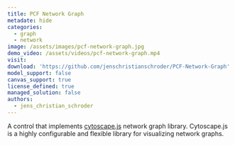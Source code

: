 ```yaml
---
title: PCF Network Graph
metadate: hide
categories:
  - graph
  - network
image: /assets/images/pcf-network-graph.jpg
demo_video: /assets/videos/pcf-network-graph.mp4
visit: 
download: 'https://github.com/jenschristianschroder/PCF-Network-Graph'
model_support: false
canvas_support: true
license_defined: true
managed_solution: false
authors:
  - jens_christian_schroder
---
```

A control that implements <a target="_blank" href="https://js.cytoscape.org">cytoscape.js</a> network graph library. Cytoscape.js is a highly configurable and flexible library for visualizing network graphs.
